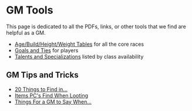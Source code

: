# GM Tools

This page is dedicated to all the PDFs, links, or other tools that we find are helpful as a GM.

- [Age/Build/Height/Weight Tables](/tools/race-characteristics) for all the core races
- [Goals and Ties](/tools/goals-and-ties) for players
- [Talents and Specializations](/tools/talents-specializations) listed by class availability

## GM Tips and Tricks

- [20 Things to Find in...](/tools/20-things-to-find)
- [Items PC's Find When Looting](/tools/item-loot)
- [Things For a GM to Say When...](/tools/gm-responses)
